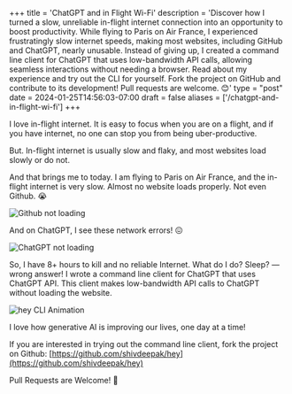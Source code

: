 +++
title = 'ChatGPT and in Flight Wi-Fi'
description = 'Discover how I turned a slow, unreliable in-flight internet connection into an opportunity to boost productivity. While flying to Paris on Air France, I experienced frustratingly slow internet speeds, making most websites, including GitHub and ChatGPT, nearly unusable. Instead of giving up, I created a command line client for ChatGPT that uses low-bandwidth API calls, allowing seamless interactions without needing a browser. Read about my experience and try out the CLI for yourself. Fork the project on GitHub and contribute to its development! Pull requests are welcome. 😊'
type = "post"
date = 2024-01-25T14:56:03-07:00
draft = false
aliases = ['/chatgpt-and-in-flight-wi-fi']
+++

I love in-flight internet. It is easy to focus when you are on a flight, and if you have internet, no one can stop you from being uber-productive.

But. In-flight internet is usually slow and flaky, and most websites load slowly or do not.

And that brings me to today. I am flying to Paris on Air France, and the in-flight internet is very slow. Almost no website loads properly. Not even Github. 😭

![Github not loading](/posts/images/chatgpt-and-in-flight-wi-fi/github_not_loading.png)

And on ChatGPT, I see these network errors! 😖

![ChatGPT not loading](/posts/images/chatgpt-and-in-flight-wi-fi/chatgpt_not_loading.png)

So, I have 8+ hours to kill and no reliable Internet. What do I do? Sleep? — wrong answer! I wrote a command line client for ChatGPT that uses ChatGPT API. This client makes low-bandwidth API calls to ChatGPT without loading the website.

![hey CLI Animation](/posts/images/chatgpt-and-in-flight-wi-fi/hey_cli_hello_world_pascal.gif)

I love how generative AI is improving our lives, one day at a time!

If you are interested in trying out the command line client, fork the project on Github: [https://github.com/shivdeepak/hey](https://github.com/shivdeepak/hey)

Pull Requests are Welcome! 🙂
